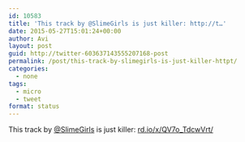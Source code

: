 ```yaml
---
id: 10583
title: 'This track by @SlimeGirls is just killer: http://t…'
date: 2015-05-27T15:01:24+00:00
author: Avi
layout: post
guid: http://twitter-603637143555207168-post
permalink: /post/this-track-by-slimegirls-is-just-killer-httpt/
categories:
  - none
tags:
  - micro
  - tweet
format: status
---
```

This track by [@SlimeGirls](http://twitter.com/SlimeGirls) is just killer: [rd.io/x/QV7o_TdcwVrt/](http://rd.io/x/QV7o_TdcwVrt/)